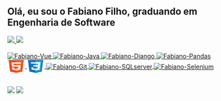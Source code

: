 ## Olá, eu sou o Fabiano Filho, graduando em Engenharia de Software

<div>
  <a href="https://github.com/fabiano-filho">
  <img height="180em" src="https://github-readme-stats.vercel.app/api?username=fabiano-filho&show_icons=true&theme=dark&include_all_commits=true&count_private=true"/>
  <img height="180em" src="https://github-readme-stats.vercel.app/api/top-langs/?username=fabiano-filho&layout=compact&langs_count=8&theme=dark"/>
</div>
  
<div style="display: inline_block"><br>
  <img align="center" alt="Fabiano-Vue" height="30" width="40" src="https://cdn.jsdelivr.net/gh/devicons/devicon/icons/vuejs/vuejs-original.svg" />
  <img align="center" alt="Fabiano-Java" height="30" width="40" src="https://cdn.jsdelivr.net/gh/devicons/devicon/icons/java/java-original.svg" />
  <img align="center" alt="Fabiano-Django" height="30" width="40" src="https://cdn.jsdelivr.net/gh/devicons/devicon/icons/django/django-plain.svg" />              
  <img align="center" alt="Fabiano-Pandas" height="30" width="40" src="https://cdn.jsdelivr.net/gh/devicons/devicon/icons/pandas/pandas-original.svg" />
  <img align="center" alt="Fabiano-HTML" height="30" width="40" src="https://raw.githubusercontent.com/devicons/devicon/master/icons/html5/html5-original.svg">
  <img align="center" alt="Fabiano-CSS" height="30" width="40" src="https://raw.githubusercontent.com/devicons/devicon/master/icons/css3/css3-original.svg">
  <img align="center" alt="Fabiano-Git" height="30" width="40" src="https://cdn.jsdelivr.net/gh/devicons/devicon/icons/git/git-original.svg" />
  <img align="center" alt="Fabiano-SQLserver" height="30" width="40" src="https://cdn.jsdelivr.net/gh/devicons/devicon/icons/microsoftsqlserver/microsoftsqlserver-plain.svg" />  
  <img align="center" alt="Fabiano-Selenium" height="30" width="40" src="https://cdn.jsdelivr.net/gh/devicons/devicon/icons/selenium/selenium-original.svg" />
</div>

##
  
<div> 
  <a href="mailto:fabianobnfilho09@gmail.com" target="_blank"><img src="https://img.shields.io/badge/Gmail-D14836?style=for-the-badge&logo=gmail&logoColor=white"></a>
  <a href="https://www.linkedin.com/in/fabiano-filho" target="_blank"><img src="https://img.shields.io/badge/-LinkedIn-%230077B5?style=for-the-badge&logo=linkedin&logoColor=white"></a> 
  
<!--   ![Snake animation](https://github.com/fabiano-filho/fabiano-filho/blob/output/github-contribution-grid-snake.svg) -->
</div>
